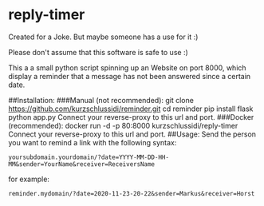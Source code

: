 # reply-timer

Created for a Joke. But maybe someone has a use for it :)

Please don't assume that this software is safe to use :)

This a a small python script spinning up an Website on port 8000, which display a reminder that a message has not been answered since a certain date.

##Installation:
###Manual (not recommended):
    git clone https://github.com/kurzschlussidi/reminder.git
    cd reminder
    pip install flask
    python app.py
Connect your reverse-proxy to this url and port.
###Docker (recommended):
    docker run -d -p 80:8000 kurzschlussidi/reply-timer
Connect your reverse-proxy to this url and port.
##Usage:
Send the person you want to remind a link with the following syntax:

    yoursubdomain.yourdomain/?date=YYYY-MM-DD-HH-MM&sender=YourName&receiver=ReceiversName

for example:

    reminder.mydomain/?date=2020-11-23-20-22&sender=Markus&receiver=Horst
    